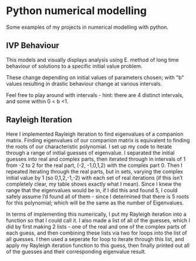# Python numerical modelling
Some examples of my projects in numerical modelling with python.
## __IVP Behaviour__ 
This models and visually displays analysis using E. method of long time behaviour of solutions to a specific initial value problem.

These change depending on initial values of parameters chosen; with "b" values resulting in drastic behaviour change at various intervals.

Feel free to play around with intervals - hint: there are 4 distinct intervals, and some within 0 < b <1. 
## __Rayleigh Iteration__
Here I implemented Rayleigh iteration to find eigenvalues of a companion matrix. Finding eigenvalues of our companion matrix is equivalent to finding the roots of our characteristic polynomial. I set up my code to iterate through a range of initial guesses of eigenvalue. I separated the initial guesses into real and complex parts, then iterated through in intervals of 1 from -2 to 2 for the real part, (-2, -1,0,1,2) with the complex part 0. Then I repeated iterating through the real parts, but in sets, varying the complex initial value by 1 (so 0,1,2,-1,-2) with each set of real iterations (if this isn’t completely clear, my table shows exactly what I mean).
Since I knew the range that the eigenvalues would be in, if I did this and found 5, I could safely assume I’d found all of them - since I determined that there is 5 roots for this polynomial; which will be the same as the number of Eigenvalues.

In terms of implementing this numerically, I put my Rayleigh iteration into a function so that I could call it. I also made a list of all of the guesses, which I did by first making 2 lists - one of the real and one of the complex parts of each guess, and then combining these lists via two for loops into the list of all guesses.
I then used a seperate for loop to iterate through this list, and apply my Rayleigh iteration function to this guess, then finally printed out all of the guesses and their corresponding eigenvalue result.
